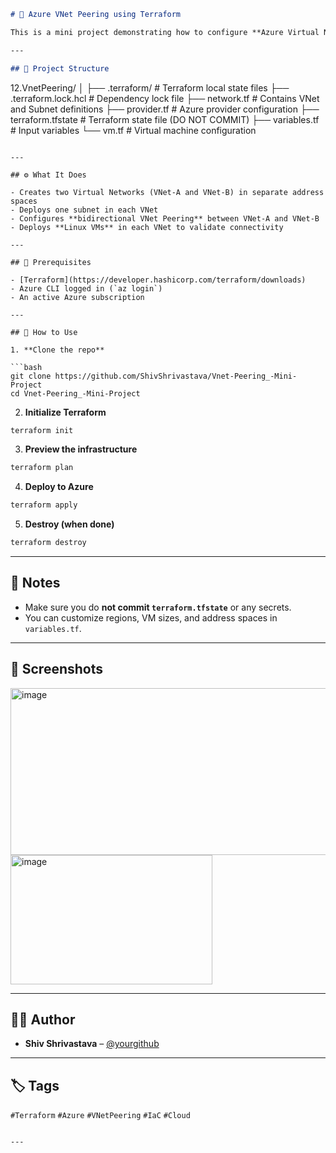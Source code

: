 ```markdown
# 🔗 Azure VNet Peering using Terraform

This is a mini project demonstrating how to configure **Azure Virtual Network (VNet) Peering** using **Terraform**. It includes provisioning two VNets, establishing peering between them, and deploying virtual machines in each VNet for testing connectivity.

---

## 📁 Project Structure

```

12.VnetPeering/
│
├── .terraform/              # Terraform local state files
├── .terraform.lock.hcl      # Dependency lock file
├── network.tf               # Contains VNet and Subnet definitions
├── provider.tf              # Azure provider configuration
├── terraform.tfstate        # Terraform state file (DO NOT COMMIT)
├── variables.tf             # Input variables
└── vm.tf                    # Virtual machine configuration

````

---

## ⚙️ What It Does

- Creates two Virtual Networks (VNet-A and VNet-B) in separate address spaces
- Deploys one subnet in each VNet
- Configures **bidirectional VNet Peering** between VNet-A and VNet-B
- Deploys **Linux VMs** in each VNet to validate connectivity

---

## 🧱 Prerequisites

- [Terraform](https://developer.hashicorp.com/terraform/downloads)
- Azure CLI logged in (`az login`)
- An active Azure subscription

---

## 🚀 How to Use

1. **Clone the repo**

```bash
git clone https://github.com/ShivShrivastava/Vnet-Peering_-Mini-Project
cd Vnet-Peering_-Mini-Project
````

2. **Initialize Terraform**

```bash
terraform init
```

3. **Preview the infrastructure**

```bash
terraform plan
```

4. **Deploy to Azure**

```bash
terraform apply
```

5. **Destroy (when done)**

```bash
terraform destroy
```

---

## 📝 Notes

* Make sure you do **not commit `terraform.tfstate`** or any secrets.
* You can customize regions, VM sizes, and address spaces in `variables.tf`.

---

## 📸 Screenshots

<img width="802" height="267" alt="image" src="https://github.com/user-attachments/assets/9c98892b-00ff-4821-b95a-3c7b83bf9a4a" />

<img width="323" height="207" alt="image" src="https://github.com/user-attachments/assets/7716c9c5-5a0d-4726-a0c1-01d5e09c7fc4" />

---

## 👨‍💻 Author

* **Shiv Shrivastava** – [@yourgithub](https://github.com/ShivShrivastava)

---

## 🏷️ Tags

`#Terraform` `#Azure` `#VNetPeering` `#IaC` `#Cloud`

```

---

```

